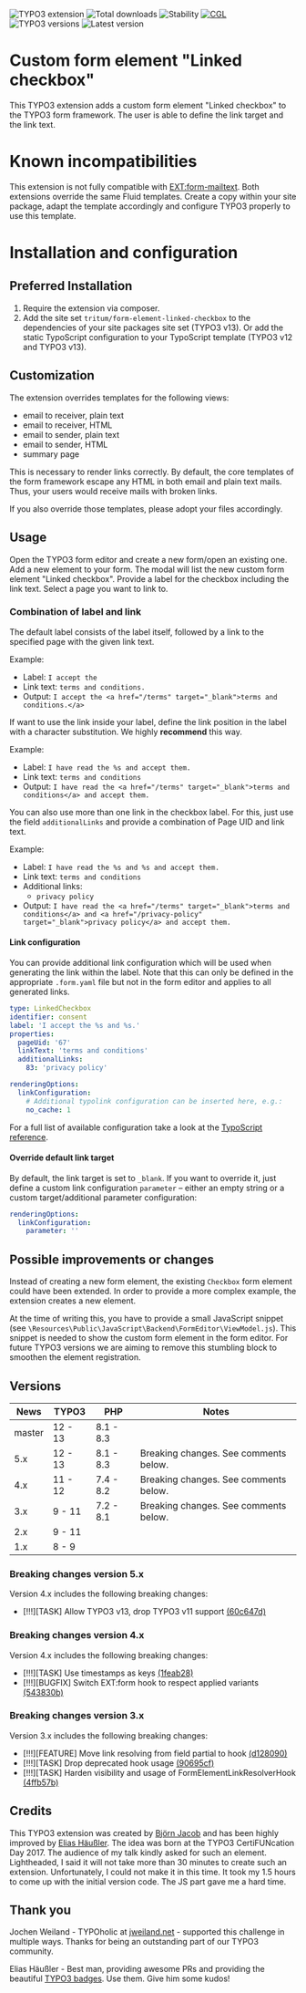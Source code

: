 <!-- Generated with 🧡 at typo3-badges.dev -->
![TYPO3 extension](https://typo3-badges.dev/badge/form_element_linked_checkbox/extension/shields.svg)
![Total downloads](https://typo3-badges.dev/badge/form_element_linked_checkbox/downloads/shields.svg)
![Stability](https://typo3-badges.dev/badge/form_element_linked_checkbox/stability/shields.svg)
[![CGL](https://github.com/tritum/form_element_linked_checkbox/actions/workflows/cgl.yaml/badge.svg)](https://github.com/tritum/form_element_linked_checkbox/actions/workflows/cgl.yaml)
![TYPO3 versions](https://typo3-badges.dev/badge/form_element_linked_checkbox/typo3/shields.svg)
![Latest version](https://typo3-badges.dev/badge/form_element_linked_checkbox/version/shields.svg)

# Custom form element "Linked checkbox"

This TYPO3 extension adds a custom form element "Linked checkbox" to the
TYPO3 form framework. The user is able to define the link target and the
link text.

# Known incompatibilities

This extension is not fully compatible with [EXT:form-mailtext](https://github.com/kitzberger/form-mailtext).
Both extensions override the same Fluid templates. Create a copy within your
site package, adapt the template accordingly and configure TYPO3 properly to
use this template.

# Installation and configuration

## Preferred Installation

1. Require the extension via composer.
2. Add the site set `tritum/form-element-linked-checkbox` to the dependencies
   of your site packages site set (TYPO3 v13).
   Or add the static TypoScript configuration to your TypoScript template
   (TYPO3 v12 and TYPO3 v13).

## Customization

The extension overrides templates for the following views:
* email to receiver, plain text
* email to receiver, HTML
* email to sender, plain text
* email to sender, HTML
* summary page

This is necessary to render links correctly. By default, the core templates
of the form framework escape any HTML in both email and plain text mails.
Thus, your users would receive mails with broken links.

If you also override those templates, please adopt your files accordingly.

## Usage

Open the TYPO3 form editor and create a new form/open an existing one. Add
a new element to your form. The modal will list the new custom form element
"Linked checkbox". Provide a label for the checkbox including the link text.
Select a page you want to link to.

### Combination of label and link

The default label consists of the label itself, followed by a link to the
specified page with the given link text.

Example:

* Label: `I accept the `
* Link text: `terms and conditions.`
* Output: `I accept the <a href="/terms" target="_blank">terms and conditions.</a>`

If want to use the link inside your label, define the link position
in the label with a character substitution. We highly **recommend** this way.

Example:

* Label: `I have read the %s and accept them.`
* Link text: `terms and conditions`
* Output: `I have read the <a href="/terms" target="_blank">terms and conditions</a> and accept them.`

You can also use more than one link in the checkbox label. For this, just
use the field `additionalLinks` and provide a combination of Page UID and
link text.

Example:

* Label: `I have read the %s and %s and accept them.`
* Link text: `terms and conditions`
* Additional links:
  - `privacy policy`
* Output: `I have read the <a href="/terms" target="_blank">terms and conditions</a> and <a href="/privacy-policy" target="_blank">privacy policy</a> and accept them.`

#### Link configuration

You can provide additional link configuration which will be used when
generating the link within the label. Note that this can only be defined
in the appropriate `.form.yaml` file but not in the form editor and
applies to all generated links.

```yaml
type: LinkedCheckbox
identifier: consent
label: 'I accept the %s and %s.'
properties:
  pageUid: '67'
  linkText: 'terms and conditions'
  additionalLinks:
    83: 'privacy policy'

renderingOptions:
  linkConfiguration:
    # Additional typolink configuration can be inserted here, e.g.:
    no_cache: 1
```

For a full list of available configuration take a look at the
[TypoScript reference](https://docs.typo3.org/m/typo3/reference-typoscript/master/en-us/Functions/Typolink.html).

#### Override default link target

By default, the link target is set to `_blank`. If you want to override it,
just define a custom link configuration `parameter` – either an empty string
or a custom target/additional parameter configuration:

```yaml
renderingOptions:
  linkConfiguration:
    parameter: ''
```

## Possible improvements or changes

Instead of creating a new form element, the existing `Checkbox` form element
could have been extended. In order to provide a more complex example, the
extension creates a new element.

At the time of writing this, you have to provide a small JavaScript snippet
(see `\Resources\Public\JavaScript\Backend\FormEditor\ViewModel.js`). This
snippet is needed to show the custom form element in the form editor. For
future TYPO3 versions we are aiming to remove this stumbling block to smoothen
the element registration.

## Versions

| News   | TYPO3   | PHP       | Notes                                     |
|--------|---------|-----------|-------------------------------------------|
| master | 12 - 13 | 8.1 - 8.3 |                                           |
| 5.x    | 12 - 13 | 8.1 - 8.3 | Breaking changes. See comments below.     |
| 4.x    | 11 - 12 | 7.4 - 8.2 | Breaking changes. See comments below.     |
| 3.x    | 9 - 11  | 7.2 - 8.1 | Breaking changes. See comments below.     |
| 2.x    | 9 - 11  |           |                                           |
| 1.x    | 8 - 9   |           |                                           |

### Breaking changes version 5.x

Version 4.x includes the following breaking changes:
* [!!!][TASK] Allow TYPO3 v13, drop TYPO3 v11 support [(60c647d)](https://github.com/olforestman/form_element_linked_checkbox/commit/60c647d8137f95891f96dbcb3ff2b70edfe24aa2)

### Breaking changes version 4.x

Version 4.x includes the following breaking changes:
* [!!!][TASK] Use timestamps as keys [(1feab28)](https://github.com/tritum/form_element_linked_checkbox/commit/1feab281c91c77b7748b4292d1b405ea118be3d2)
* [!!!][BUGFIX] Switch EXT:form hook to respect applied variants [(543830b)](https://github.com/tritum/form_element_linked_checkbox/commit/543830b3176220b39ea6c5128520b015c65176b9)

### Breaking changes version 3.x

Version 3.x includes the following breaking changes:
* [!!!][FEATURE] Move link resolving from field partial to hook [(d128090)](https://github.com/tritum/form_element_linked_checkbox/commit/d12809029fd1415e765db323f840c04fdd10e1f2)
* [!!!][TASK] Drop deprecated hook usage [(90695cf)](https://github.com/tritum/form_element_linked_checkbox/commit/90695cfcdec97a317cea5e3d20fda387700a37cc)
* [!!!][TASK] Harden visibility and usage of FormElementLinkResolverHook [(4ffb57b)](https://github.com/tritum/form_element_linked_checkbox/commit/4ffb57bc81bf45b7aa28d582aea3e3d7a608dd08)

## Credits

This TYPO3 extension was created by [Björn Jacob](https://dreistrom.land) and has
been highly improved by [Elias Häußler](https://haeussler.dev/). The idea was born
at the TYPO3 CertiFUNcation Day 2017. The audience of my talk kindly asked for
such an element. Lightheaded, I said it will not take more than 30 minutes to
create such an extension. Unfortunately, I could not make it in this time.
It took my 1.5 hours to come up with the initial version code.
The JS part gave me a hard time.

## Thank you

Jochen Weiland - TYPOholic at [jweiland.net](https://jweiland.net) - supported this
challenge in multiple ways. Thanks for being an outstanding part of our
TYPO3 community.

Elias Häußler - Best man, providing awesome PRs and providing the beautiful [TYPO3 badges](https://typo3-badges.dev). Use them. Give him some kudos!
